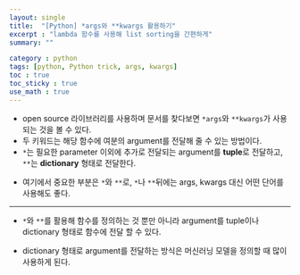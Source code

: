 ```yaml
---
layout: single
title:  "[Python] *args와 **kwargs 활용하기"
excerpt : "lambda 함수를 사용해 list sorting을 간편하게"
summary: ""

category : python
tags: [python, Python trick, args, kwargs]
toc : true
toc_sticky : true
use_math : true
---
```

- open source 라이브러리를 사용하며 문서를 찾다보면 `*args`와 `**kwargs`가 사용되는 것을 볼 수 있다.
- 두 키워드는 해당 함수에 여분의 argument를 전달해 줄 수 있는 방법이다.
- `*`는 필요한 parameter 이외에 추가로 전달되는 argument를 **tuple**로 전달하고, `**`는 **dictionary** 형태로 전달한다.

<script src="https://gist.github.com/hyeonchan523/f6c186eceeb2f12d3a59e7589ccb9cc1.js"></script>
- 여기에서 중요한 부분은 `*`와 `**`로, `*`나 `**`뒤에는 args, kwargs 대신 어떤 단어를 사용해도 좋다.

---

- `*`와 `**`를 활용해 함수를 정의하는 것 뿐만 아니라 argument를 tuple이나 dictionary 형태로 함수에 전달 할 수 있다.

<script src="https://gist.github.com/hyeonchan523/093c883f1402b9ee0594c60136f25db2.js"></script>
- dictionary 형태로 argument를 전달하는 방식은 머신러닝 모델을 정의할 때 많이 사용하게 된다.